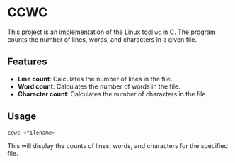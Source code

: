 # CCWC

This project is an implementation of the Linux tool `wc` in C.
The program counts the number of lines, words, and characters in a given file.

## Features

- **Line count**: Calculates the number of lines in the file.
- **Word count**: Calculates the number of words in the file.
- **Character count**: Calculates the number of characters in the file.

## Usage

```bash
ccwc <filename>
```

This will display the counts of lines, words, and characters for the specified file.
